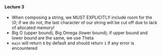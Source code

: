 #### Lecture 3
- When composing a string, we MUST EXPLICITLY include room for the \0; if we do not, the last character of our string will be cut off due to lack of allocated memory!
- Big O (upper bound), Big Omega (lower bound); if upper bound and lower bound are the same, we use Theta
- `main` will return `0` by default and should return `1` if any error is encountered